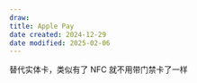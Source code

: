 ```yaml
---
draw:
title: Apple Pay
date created: 2024-12-29
date modified: 2025-02-06
---
```


替代实体卡，类似有了 NFC 就不用带门禁卡了一样
